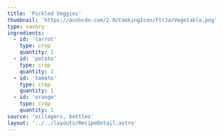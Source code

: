 ```yaml
---
title: 'Pickled Veggies'
thumbnail: 'https://acnhcdn.com/2.0/CookingIcon/FtrJarVegetable.png'
type: savory
ingredients:
  - id: 'carrot'
    type: crop
    quantity: 1
  - id: 'potato'
    type: crop
    quantity: 1
  - id: 'tomato'
    type: crop
    quantity: 1
  - id: 'orange'
    type: crop
    quantity: 1
source: 'villagers, bottles'
layout: '../../layouts/RecipeDetail.astro'
---
```

